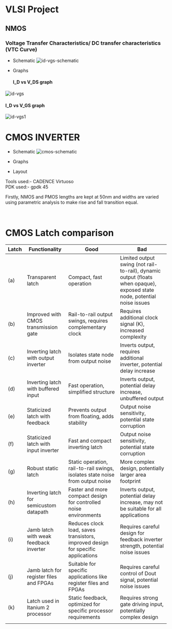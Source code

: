# **VLSI Project**
## NMOS
### Voltage Transfer Characteristics/ DC transfer characteristics (VTC Curve)
-  Schematic
![id-vgs-schematic](https://github.com/DevinduDh/VLSI/assets/76746921/67988b57-a323-40dd-b8ec-27f88d5e847d)

- Graphs
  #### I_D vs V_DS graph
![id-vgs](https://github.com/DevinduDh/VLSI/assets/76746921/ba4c9f6f-701f-43fd-955c-28a10901f055)

  #### I_D vs V_GS graph
  ![id-vgs1](https://github.com/DevinduDh/VLSI/assets/76746921/3d05363e-fa08-4a6a-aa7e-a0ff4bd61212)
# CMOS INVERTER

-  Schematic
![cmos-schematic](https://github.com/DevinduDh/VLSI/assets/76746921/b789add5-c4e5-4842-99f8-b3794c2b66a5)


-   Graphs


-   Layout

Tools used:- CADENCE Virtuoso <br>
PDK used:- gpdk 45

Firstly, NMOS and PMOS lengths are kept at 50nm and widths are varied using parametric analysis to make rise and fall transition equal.

<br>

# CMOS Latch comparison

| Latch          | Functionality                                    | Good                                                                                   | Bad                                                                                                                     |
|----------------|--------------------------------------------------|----------------------------------------------------------------------------------------|-------------------------------------------------------------------------------------------------------------------------|
| (a)            | Transparent latch                                | Compact, fast operation                                                                | Limited output swing (not rail-to-rail), dynamic output (floats when opaque), exposed state node, potential noise issues  |
| (b)            | Improved with CMOS transmission gate            | Rail-to-rail output swings, requires complementary clock                                 | Requires additional clock signal (K), increased complexity                                                            |
| (c)            | Inverting latch with output inverter            | Isolates state node from output noise                                                    | Inverts output, requires additional inverter, potential delay increase                                                  |
| (d)            | Inverting latch with buffered input              | Fast operation, simplified structure                                                     | Inverts output, potential delay increase, unbuffered output                                                             |
| (e)            | Staticized latch with feedback                   | Prevents output from floating, adds stability                                           | Output noise sensitivity, potential state corruption                                                                   |
| (f)            | Staticized latch with input inverter             | Fast and compact inverting latch                                                        | Output noise sensitivity, potential state corruption                                                                   |
| (g)            | Robust static latch                               | Static operation, rail-to-rail swings, isolates state noise from output noise              | More complex design, potentially larger area footprint                                                                 |
| (h)            | Inverting latch for semicustom datapath          | Faster and more compact design for controlled noise environments                         | Inverts output, potential delay increase, may not be suitable for all applications                                       |
| (i)            | Jamb latch with weak feedback inverter           | Reduces clock load, saves transistors, improved design for specific applications           | Requires careful design for feedback inverter strength, potential noise issues                                            |
| (j)            | Jamb latch for register files and FPGAs          | Suitable for specific applications like register files and FPGAs                           | Requires careful control of Dout signal, potential noise issues                                                         |
| (k)            | Latch used in Itanium 2 processor               | Static feedback, optimized for specific processor requirements                            | Requires strong gate driving input, potentially complex design                                                          |
|                |                                                  |                                                                                         |                                                                                                                         |




